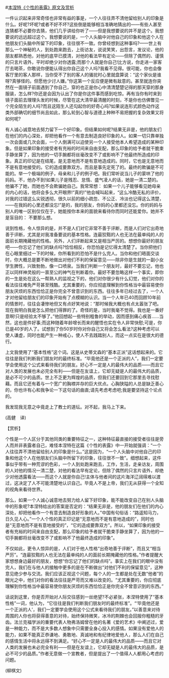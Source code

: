 #[本涅特《个性的表露》原文及赏析](https://www.vrrw.net/wx/12264.html)

一件认识起来非常奇怪也非常有益的事是，一个人往往弄不清他留给别人的印象是什么。好呢?坏呢?或者不好不坏?这些倒是能够相当准确地猜出的——有些人甚至连猜都不必要你去猜，他们几乎讲给你听了——但是我想要说的并不是这个。我想要说的远远超过这个。我想要说的是，一个人头脑中对他自己的印象和他这个人在他朋友们头脑中所留下的印象，往往很不一致。你曾经想到这种事吗?——世上有那么一个神秘的人，到处跑来跑去，上街访友，说说笑笑，出怨言，发议论，他的朋友都熟悉他，对他的底早已摸清，对他的看法早有定论——但除了偶然的、谨慎的只言片语外，平时却绝少对你透露;而那个人就是你自己!比方说，你走进一家客厅去喝茶，你敢说你便能认得出你自己这个人吗?我看不见得。很可能，你也会像客厅里的客人那样，当你受不了别的客人的骚扰时心里就盘算说：“这个家伙是谁呀?真够怪的。但愿他少讨人嫌。”你这第一个反应便是微有敌意的。甚至就连你突然在一面镜子前面遇到了你自己，穿的也正是你心中清清楚楚记得的那天穿的那身服装，怎么样?你还是会因为认出了你是你这件事而感到吃惊。再有当你有时来到镜子面前去理理头发的时候，尽管在这大清早最清醒的时刻，不是你也仿佛瞥见一个完全陌生的人吗?而且这陌生人还勾起你的好奇心吗?如果说连形式颜色动作这类外部确切的细节尚且如此，那么轮到心智与道德上种种不易把握的复杂效果又将如何呢?

有人诚心诚意地去努力留下一个好印象。但结果如何呢?结果无非是，他的朋友们在他们的内心深处，却把他看作一个有意去制造良好印象的人。如果一切只靠单独一次会面或几次会面，一个人倒满可以迫使另一个人接受他本人希望造成的某种印象。但是如果印象的接受者有充裕的时间来自由支配，那么印象的给予者就干脆束手静坐算了，因为他的一切手腕都将丝毫改变不了或影响不了他最终所造成的印象。真正的印记是在结尾，是无意地而不是有意地造成的。同时，它也是无意地而不是有意地接受的。它的造成要靠双方。而且是事先定死了的。最终的欺骗是不可能的。举一个极端的例子，母亲和儿子的例子吧。我们常听说当儿子的蒙哄了他的妈妈。不，他办不到!如果儿子是残忍、怠惰、盛气凌人的话，她是一清二楚的。他骗不了她，而她也不会欺骗她自己。我常常想： 如果一个儿子能够看见她母亲的内心的话，他将会多么大开眼界!“真的!”他会喊叫起来，“这么冷酷无私的评价，对我的过错这么尖锐透彻，很久以前的细小疏忽、不公正、冷淡也记得这么清楚，——在我妈的心里还都没忘!”是的，我的朋友，你妈的心里都还没忘。你的妈妈与别人的唯一区别仅仅在于，她能按你本来的面貌来看待你而同时还能爱你。她并不是盲目的： 不要那么想。



说到性格，令人惊异的是，并不是人们对它非常不善于评断，而是人们对它出奇地善于评断，尤其是对我准备要说的基本性格。连最狡黠的人也无法在最单纯的人的面前长期掩藏他的性格。另外，人们评断起来又是相当严厉的。想想你最好的朋友吧——你忘记了他们的缺点吗?恰恰相反，你恐怕是记忆得太清楚了。当你把他们在心眼里细过一下的时候，你所看到的恐怕不是什么完人。当你和他们晤面交谈时，你大概总是要不断地做出对他们不利的保留意见——除非你是生就的一副小女学生脾性，兴致勃勃，像一口喷泉。当我们判断一个朋友时，最好不要忘记，他也正以同样神灵般的一禀至公的神气在判断着你。最好不要忽略这样一个事实，即你的一生是处在这么一帮熟人的监视之下的，他们对你很少有什么幻觉，他们对你的看法往往难免严苛甚至残酷。尤其重要的，你应彻底理解到你性格当中最容易使你朋友厌烦的东西恰恰正是你完全不曾意识到的东西。往往多年已经过去了，一个人才对他留给朋友们的印象开始有了点模糊的认识。当一个人年已40而回顾10年前的情景时，往往会凄惨地但又有点好笑地说：“那时候我大概也有点太嚣张了吧。现在我明白我是怎么把他们得罪的了。奇怪的是，当时我毫不觉得。我也是一番好意啊!只是经验太不够了。”他回想起一些特别粗鲁的举动，因而感到痛心疾首……当然，这也是件好事;而这种随着年龄增长而来的醒悟也实在令人非常快慰;可是，你已是40岁的人了。试想到了你50岁时你对你自己又将会怎么看法?这种考虑可以使人谦虚，同时也能产生一种戒心，使人不去践踏别人，而这一点实在是很大的德行。

上文我使用了“基本性格”这个词。这是从史蒂文森的“基本正派”这话想起来的。它往往是我们判断我们朋友时的最终标准。“毕竟他还是一个正派的人”，我们一定要学会使用这个公式来看待我们的朋友。好心不一定是人的最伟大的品质——而且它对人类的发展也未必完全有利——但是在友谊上，它却无疑是人的最伟大的品质，是必不可少的品质。世上不乏更为辉煌的品质，但我们还要回到它那里去寻找慰藉。而且它还有着与一个宽广的胸襟并存的巨大优点。心胸狭隘的人总是缺乏善心的，你也许有心和我争论一下这句话的曲直;请先考虑考虑吧;我是要坚持这个论点的。

我发现我无意之中竟走上了教士的道坛。对不起，我马上下来。

(高健　译)

【赏析】

个性是一个人区分于其他同类的重要特征之一，这种特征最直接的接受者往往是旁人而并非表露者自己，难怪本涅特在这篇《个性的表露》中一开始就强调：“一个人往往弄不清他留给别人的印象是什么。”这是因为，“一个人头脑中对他自己的印象和他这个人在他朋友们头脑中所留下的印象，往往很不一致”。细想起来，这件事似乎带有一种荒谬的色彩，一个人到处跑来跑去，工作，生活，走亲访友，周围的人对他的情况一清二楚，对他的看法早有定论，但除了偶然的只言片语外，却绝少对他透露看法——而这个人就是你自己!主体与他者间的这片海洋辽阔得难以渡过，这决定了人不可能清楚地认识自己。毕竟人不是上帝，我们无从获得一个全知的视角来看待世界。

那么，如果一个人诚心诚意地去努力给人留下好印象，能不能改变自己在别人头脑中的形象呢?本涅特给出的答案是否定的：“结果无非是，他的朋友们在他们的内心深处，却把他看作一个有意去制造良好形象的人。”中国有句俗话：“路遥知马力，日久见人心。”一个人个性的真正印记是“无意地而不是有意地造成的”，同时也是“无意地而不是有意地接受的”，“它的造成要靠双方”。所以，“如果印象的接受者有充裕的时间来自由支配，那么印象的给予者就干脆束手静坐算了，因为他的一切手腕都将丝毫改变不了或影响不了他最终造成的印象”。

不仅如此，更令人惊异的是，人们对于他人性格“出奇地善于评断”，而且又“相当严厉”。“连最狡黠的人也无法在最单纯的人的面前长期掩藏他的性格。”作者提醒大家想想身边最好的朋友，想想“你忘记了他们的缺点吗”。事实上在我们的眼中没有完人，我们在与他人的接触中更多的是在不断做出“对他们不利的保留意见”，这种意见绝少参与交流。我们应该正视这个问题，每个人的一生都是处在无数“他者”的眼光之中，他们对你的看法往往是严苛而又难以改变的。“尤其重要的，你应彻底理解到你性格当中最容易使你朋友厌烦的东西恰恰正是你完全不曾意识到的东西。”

话说到这里，你是否开始对人际交往感到一丝绝望?不必紧张，本涅特使用了“基本性格”一词，他认为，“它往往是我们判断我们朋友时的最终标准”。“‘毕竟他还是一个正派的人’，我们一定要学会使用这个公式来看待我们的朋友。”以善意来对待周围的人你也将获得善意的对待，始终保持微笑，冰冷的荆棘也会回报你粗糙的牙齿。法兰克福学派的重要代表人物弗洛姆曾在他的名著《爱的艺术》中阐述过，爱是一种能力，而不是大多数人想象中只需要全身心投入的感情。如果没有爱他人的能力，如果不能真正恭谦地、勇敢地、真诚地和有纪律地爱他人，那么人们在自己的感情生活中将永远得不到满足。“好心不一定是人的最伟大的品质——而且它对人类的发展也未必完全有利——但是在友谊上，它却无疑是人的最伟大的品质，是必不可少的品质。”作者无意做一个宣教者，但是提出了一个值得人人都用心考虑的问题。

(柳棋文)

